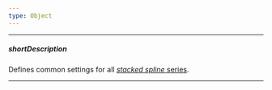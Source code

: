 ```yaml
---
type: Object
---
```

---
##### shortDescription
Defines common settings for all [*stacked spline* series](/api-reference/20%20Data%20Visualization%20Widgets/dxChart/5%20Series%20Types/StackedSplineSeries '/Documentation/ApiReference/Data_Visualization_Widgets/dxChart/Series_Types/StackedSplineSeries/').

---
